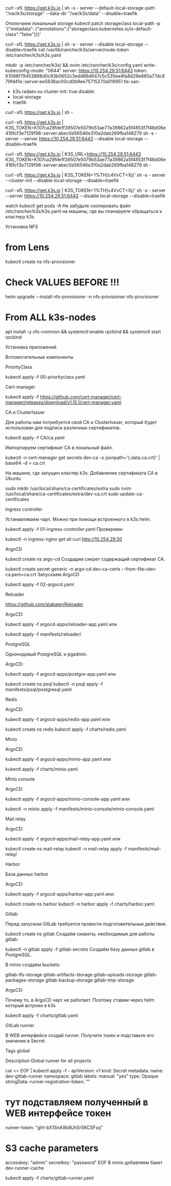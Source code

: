 curl -sfL https://get.k3s.io | sh -s - server --default-local-storage-path "/var/k3s/storage" --data-dir "/var/k3s/data" --disable=traefik

Отключаем локальный storage
kubectl patch storageclass local-path -p '{"metadata": {"annotations":{"storageclass.kubernetes.io/is-default-class":"false"}}}'


curl -sfL https://get.k3s.io | sh -s - server --disable local-storage --disable=traefik
cat /var/lib/rancher/k3s/server/node-token
/etc/rancher/k3s/k3s.yaml

mkdir -p /etc/rancher/k3s/ && nvim /etc/rancher/k3s/config.yaml
write-kubeconfig-mode: "0644"
server: https://10.254.29.51:6443
token: K1066f79453898d0c93b0652c3edd86d647c5c535ee4fa8d29e865a77dc879fd41e::server:ee5836ac00cd0b9ee75715270a019951
tls-san:
  - k3s.radaev.su
cluster-init: true
disable:
- local-storage
- traefik

curl -sfL https://get.k3s.io | sh -

curl -sfL https://get.k3s.io | K3S_TOKEN=K107ca29fde1f39507e5079b53ae77a39862a5f4853f7f46d06e416fcf3e7129f98::server:abec0e56546e310a2dab269fba148279 sh -s - server --server https://10.254.29.51:6443 --disable local-storage --disable=traefik

curl -sfL https://get.k3s.io | K3S_URL=https://10.254.29.51:6443 K3S_TOKEN=K107ca29fde1f39507e5079b53ae77a39862a5f4853f7f46d06e416fcf3e7129f98::server:abec0e56546e310a2dab269fba148279 sh - 

curl -sfL https://get.k3s.io | K3S_TOKEN='l%TH]c4VvCT<Xj{' sh -s - server --cluster-init --disable local-storage --disable=traefik

curl -sfL https://get.k3s.io | K3S_TOKEN='l%TH]c4VvCT<Xj{' sh -s - server --server https://10.254.29.51:6443 --disable local-storage --disable=traefik



watch kubectl get pods -A
Не забудьте скопировать файл /etc/rancher/k3s/k3s.yaml на машины, где вы планируете обращаться к кластеру k3s

Установка NFS
# from Lens
kubectl create ns nfs-provisioner

# Check VALUES BEFORE !!!
helm upgrade --install nfs-provisioner -n nfs-provisioner nfs-provisioner

# From ALL k3s-nodes
apt install -y nfs-common && systemctl enable rpcbind && systemctl start rpcbind

Установка приложений

Вспомогательные компоненты

PriorityClass

kubectl apply -f 00-priorityclass.yaml

Cert-manager

kubectl apply -f https://github.com/cert-manager/cert-manager/releases/download/v1.15.1/cert-manager.yaml

CA и ClusterIssuer

Для работы нам потребуется свой CA и ClusterIssuer, который будет использован для подписи различных сертификатов.

kubectl apply -f CA/ca.yaml

Импортируем сертификат CA в локальный файл.

kubectl -n cert-manager get secrets dev-ca -o jsonpath='{.data.ca\.crt}' | base64 -d > ca.crt

На машине, где запущен кластер k3s:
Добавление сертификата CA в Ubuntu

sudo mkdir /usr/local/share/ca-certificates/extra
sudo nvim /usr/local/share/ca-certificates/extra/dev-ca.crt
sudo update-ca-certificates


Ingress controller

Устанавливаем чарт. Можно при помощи встроенного в k3s helm.

kubectl apply -f 01-ingress-controller.yaml
Проверяем:

kubectl -n ingress-nginx get all
curl http://10.254.29.50

ArgoCD

kubectl create ns argo-cd
Создадим сикрет содержащий сертификат CA.

kubectl create secret generic -n argo-cd dev-ca-certs --from-file=dev-ca.pem=ca.crt
Запускаем ArgoCD

kubectl apply -f 02-argocd.yaml

Reloader

https://github.com/stakater/Reloader

ArgoCD:

kubectl apply -f argocd-apps/reloader-app.yaml
или

kubectl apply -f manifests/reloader/

PostgreSQL

Однонодовый PostgreSQL и pgadmin.

ArgoCD:

kubectl apply -f argocd-apps/postgre-app.yaml
или

kubectl create ns psql
kubectl -n psql apply -f manifests/psql/postgresql.yaml

Redis

ArgoCD:

kubectl apply -f argocd-apps/redis-app.yaml
или

kubectl create ns redis
kubectl apply -f charts/redis.yaml

Minio

ArgoCD:

kubectl apply -f argocd-apps/minio-app.yaml
или

kubectl apply -f charts/minio.yaml

Minio console

ArgoCD:

kubectl apply -f argocd-apps/minio-console-app.yaml
или

kubectl -n minio apply -f manifests/minio-console/minio-console.yaml

Mail relay

ArgoCD:

kubectl apply -f argocd-apps/mail-relay-app.yaml
или

kubectl create ns mail-relay
kubectl -n mail-relay apply -f manifests/mail-relay/

Harbor

База данных harbor

ArgoCD:

kubectl apply -f argocd-apps/harbor-app.yaml
или:

kubectl create ns harbor
kubectl -n harbor apply -f charts/harbor.yaml

Gitlab

Перед запуском GitLab требуется провести подготовительные действия.

kubectl create ns gitlab
Создаём сикреты, необходимые для работы gitlab:

kubectl -n gitlab apply -f gitlab-secrets
Создаём базу данных gitlab в PostgreSQL.

В minio создаём buckets:

gitlab-lfs-storage
gitlab-artifacts-storage
gitlab-uploads-storage
gitlab-packages-storage
gitlab-backup-storage
gitlab-tmp-storage

ArgoCD:

Почему то, в ArgoCD чарт не работает. Поэтому ставим через helm который встроен в k3s

kubectl apply -f charts/gitlab.yaml

GitLab runner

В WEB интерфейсе создай runner. Получите токен и подставьте eго значение в Secret.

Tags
global

Description
Global runner for all projects

cat << EOF | kubectl apply -f -
apiVersion: v1
kind: Secret
metadata:
  name: dev-gitlab-runner
  namespace: gitlab
  labels:
    manual: "yes"
type: Opaque
stringData:
  runner-registration-token: ""
  # тут подставляем полученный в WEB интерфейсе токен
  runner-token: "glrt-bX1SnA9b8Uh5r5KCSFsq"
  
  # S3 cache parameters
  accesskey: "admin"
  secretkey: "password"
EOF
В minio добавляем бакет dev-runner-cache

kubectl apply -f charts/gitlab-runner.yaml

